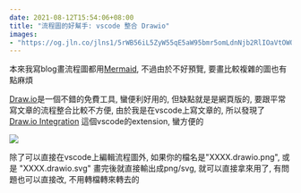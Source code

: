 ```yaml
---
date: 2021-08-12T15:54:06+08:00
title: "流程圖的好幫手: vscode 整合 Drawio"
images: 
- "https://og.jln.co/jlns1/5rWB56iL5ZyW55qE5aW95bmr5omLdnNjb2RlIOaVtOWQiCBEcmF3aW8"
---
```


本來我寫blog畫流程圖都用[Mermaid](https://github.com/mermaid-js/mermaid), 不過由於不好預覽, 要畫比較複雜的圖也有點麻煩

[Draw.io](https://app.diagrams.net/)是一個不錯的免費工具, 蠻便利好用的, 但缺點就是是網頁版的, 要跟平常寫文章的流程整合比較不方便, 由於我是在vscode上寫文章的, 所以發現了 [Draw.io Integration](https://marketplace.visualstudio.com/items?itemName=hediet.vscode-drawio) 這個vscode的extension, 蠻方便的

![](https://raw.githubusercontent.com/hediet/vscode-drawio/2387501b949e43692efa027eb82255f3d060d8c3/docs/drawio-png.gif)

除了可以直接在vscode上編輯流程圖外, 如果你的檔名是"XXXX.drawio.png", 或是 "XXXX.drawio.svg" 畫完後就直接輸出成png/svg, 就可以直接拿來用了, 有問題也可以直接改, 不用轉檔轉來轉去的